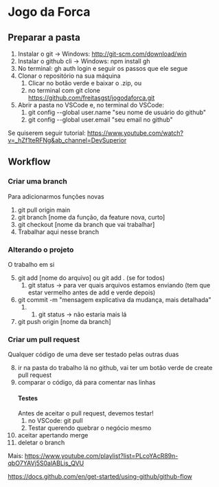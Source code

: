 # Jogo da Forca

## Preparar a pasta

1. Instalar o git -> Windows: http://git-scm.com/download/win
2. Instalar o github cli -> Windows: npm install gh
3. No terminal: gh auth login e seguir os passos que ele segue
3. Clonar o repositório na sua máquina
    1. Clicar no botão verde e baixar o .zip, ou 
    2. no terminal com git clone https://github.com/freitasgst/jogodaforca.git
3. Abrir a pasta no VSCode e, no terminal do VSCode:
    1. git config --global user.name "seu nome de usuário do github"
    2. git config --global user.email "seu email no github"

Se quiserem seguir tutorial: https://www.youtube.com/watch?v=_hZf1teRFNg&ab_channel=DevSuperior

## Workflow

### Criar uma branch
Para adicionarmos funções novas

1. git pull origin main
2. git branch [nome da função, da feature nova, curto]
3. git checkout [nome da branch que vai trabalhar]
4. Trabalhar aqui nesse branch

### Alterando o projeto
O trabalho em si

5. git add [nome do arquivo] ou git add . (se for todos) 
    1. git status -> para ver quais arquivos estamos enviando (tem que estar vermelho antes de add e verde depois)
6. git commit -m "mensagem explicativa da mudança, mais detalhada"
    1. 1. git status -> não estaria mais lá
7. git push origin [nome da branch]

### Criar um pull request
Qualquer código de uma deve ser testado pelas outras duas

8. ir na pasta do trabalho lá no github, vai ter um botão verde de create pull request
9. comparar o código, dá para comentar nas linhas
    #### Testes
    Antes de aceitar o pull request, devemos testar!
    1. no VSCode: git pull
    2. Testar querendo quebrar o negócio mesmo
10. aceitar apertando merge
11. deletar o branch

Mais: https://www.youtube.com/playlist?list=PLcoYAcR89n-qbO7YAVj5S0alABLis_QVU

https://docs.github.com/en/get-started/using-github/github-flow